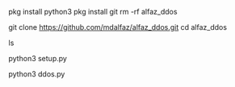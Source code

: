 pkg install python3
pkg install git
rm -rf alfaz_ddos

git clone https://github.com/mdalfaz/alfaz_ddos.git
cd alfaz_ddos

ls

python3 setup.py

python3 ddos.py
